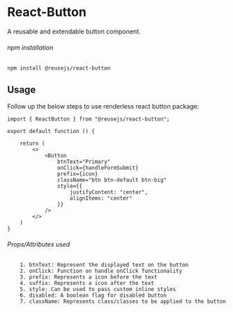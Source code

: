 # React-Button

A reusable and extendable button component.

###### npm installation

```
npm install @reusejs/react-button
```

## Usage

Follow up the below steps to use renderless react button package:

```
import { ReactButton } from "@reusejs/react-button";

export default function () {

	return (
		<>
			<Button
                btnText="Primary"
                onClick={handleFormSubmit}
                prefix={icon}
                className="btn btn-default btn-big"
                style={{
                    justifyContent: "center",
                    alignItems: "center"
                }}
            />
		</>
	)
}
```

###### Props/Attributes used

```
	1. btnText: Represent the displayed text on the button
    2. onClick: Function on handle onClick functionality
    3. prefix: Represents a icon before the text
    4. suffix: Represents a icon after the text
    5. style: Can be used to pass custom inline styles
    6. disabled: A boolean flag for disabled button
    7. className: Represents class/classes to be applied to the button
```
